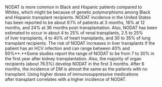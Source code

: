 NODAT is more common in Black and Hispanic patients compared to Whites, which might be because of genetic polymorphisms among Black and Hispanic transplant recipients. NODAT incidence in the United States has been reported to be about 9.1% of patients at 3 months, 16% at 12 months, and 24% at 36 months post-transplantation. Also, NODAT has been estimated to occur in about 4 to 25% of renal transplants, 2.5 to 25% of liver transplants, 4 to 40% of heart transplants, and 30 to 35% of lung transplant recipients. The risk of NODAT increases in liver transplants if the patient has an HCV infection and can range between 40% and 60%**.**Some studies report the range of NODAT to be from 7 to 30% in the first year after kidney transplantation. Also, the majority of organ recipients (about 76.5%) develop NODAT in the first 3 months. After 6 months, the incidence of DM is almost the same as the patients with no transplant. Using higher doses of immunosuppressive medications after transplant correlates with a higher incidence of NODAT.